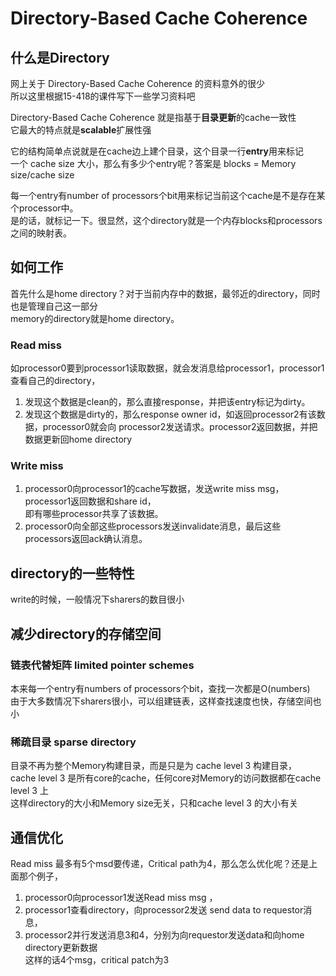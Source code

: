 # Directory-Based Cache Coherence

## 什么是Directory
网上关于 Directory-Based Cache Coherence 的资料意外的很少<br>
所以这里根据15-418的课件写下一些学习资料吧<br>

Directory-Based Cache Coherence 就是指基于**目录更新**的cache一致性<br>
它最大的特点就是**scalable**扩展性强<br>

它的结构简单点说就是在cache边上建个目录，这个目录一行**entry**用来标记<br>
一个 cache size 大小，那么有多少个entry呢？答案是 blocks = Memory size/cache size<br>

每一个entry有number of processors个bit用来标记当前这个cache是不是存在某个processor中。<br>
是的话，就标记一下。很显然，这个directory就是一个内存blocks和processors之间的映射表。<br>

## 如何工作
首先什么是home directory？对于当前内存中的数据，最邻近的directory，同时也是管理自己这一部分<br>
memory的directory就是home directory。<br>

### Read miss
如processor0要到processor1读取数据，就会发消息给processor1，processor1查看自己的directory，<br>
1. 发现这个数据是clean的，那么直接response，并把该entry标记为dirty。
1. 发现这个数据是dirty的，那么response owner id，如返回processor2有该数据，processor0就会向
processor2发送请求。processor2返回数据，并把数据更新回home directory

### Write miss
1. processor0向processor1的cache写数据，发送write miss msg，processor1返回数据和share id，<br>
即有哪些processor共享了该数据。<br>
1. processor0向全部这些processors发送invalidate消息，最后这些processors返回ack确认消息。<br>

## directory的一些特性
write的时候，一般情况下sharers的数目很小<br>

## 减少directory的存储空间
### 链表代替矩阵 limited pointer schemes
本来每一个entry有numbers of processors个bit，查找一次都是O(numbers)<br>
由于大多数情况下sharers很小，可以组建链表，这样查找速度也快，存储空间也小<br>

### 稀疏目录 sparse directory
目录不再为整个Memory构建目录，而是只是为 cache level 3 构建目录，<br>
cache level 3 是所有core的cache，任何core对Memory的访问数据都在cache level 3 上<br>
这样directory的大小和Memory size无关，只和cache level 3 的大小有关<br>

## 通信优化
Read miss 最多有5个msd要传递，Critical path为4，那么怎么优化呢？还是上面那个例子，<br>
1. processor0向processor1发送Read miss msg ，<br>
1. processor1查看directory，向processor2发送 send data to requestor消息，<br>
1. processor2并行发送消息3和4，分别为向requestor发送data和向home directory更新数据<br>
这样的话4个msg，critical patch为3<br>








